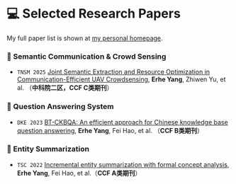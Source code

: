 
# 💻 Selected Research Papers

My full paper list is shown at [my personal homepage](https://cheeruphe.github.io/).

### 📡 Semantic Communication & Crowd Sensing
- ``TNSM 2025`` [Joint Semantic Extraction and Resource Optimization in Communication-Efficient UAV Crowdsensing](https://ieeexplore.ieee.org/document/11142806), **Erhe Yang**, Zhiwen Yu, et al. （**中科院二区，CCF C类期刊**）

### 💬 Question Answering System
- ``DKE 2023`` [BT-CKBQA: An efficient approach for Chinese knowledge base question answering](https://www.sciencedirect.com/science/article/pii/S0169023X23000642), **Erhe Yang**, Fei Hao, et al. （**CCF B类期刊**）

### 🧾 Entity Summarization
- ``TSC 2022`` [Incremental entity summarization with formal concept analysis](https://ieeexplore.ieee.org/abstract/document/9459533), **Erhe Yang**, Fei Hao, et al.（**CCF A类期刊**）

